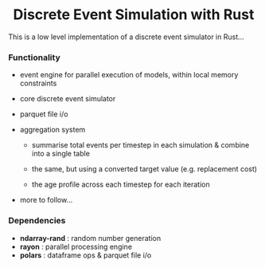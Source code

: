 <h1 align="center"> Discrete Event Simulation with Rust</h1>

This is a low level implementation of a discrete event simulator in Rust...

### Functionality

- event engine for parallel execution of models, within local memory constraints

- core discrete event simulator

- parquet file i/o

- aggregation system
  
  - summarise total events per timestep in each simulation & combine into a single table
  
  - the same, but using a converted target value (e.g. replacement cost)
  
  - the age profile across each timestep for each iteration

- more to follow...

### Dependencies

- **ndarray-rand** : random number generation
- **rayon** : parallel processing engine
- **polars** : dataframe ops & parquet file i/o